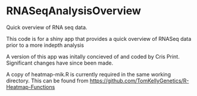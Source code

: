 # RNASeqAnalysisOverview
Quick overview of RNA seq data. 

This code is for a shiny app that provides a quick overview of RNASeq data prior to a more indepth analysis

A version of this app was initally concieved of and coded by Cris Print. Significant changes have since been made. 

A copy of heatmap-mik.R is currently required in the same working directory. This can be found from https://github.com/TomKellyGenetics/R-Heatmap-Functions

